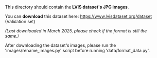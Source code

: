 This directory should contain the **LVIS dataset's JPG images**.

You can **download** this dataset here: https://www.lvisdataset.org/dataset (Validation set)

_(Last downloaded in March 2025, please check if the format is still the same.)_

After downloading the dataset's images, please run the 'images/rename_images.py' script before running 'data/format_data.py'.